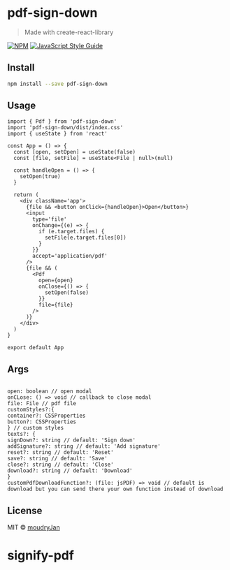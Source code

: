 # pdf-sign-down

> Made with create-react-library

[![NPM](https://img.shields.io/npm/v/pdf-sign-down.svg)](https://www.npmjs.com/package/pdf-sign-down) [![JavaScript Style Guide](https://img.shields.io/badge/code_style-standard-brightgreen.svg)](https://standardjs.com)

## Install

```bash
npm install --save pdf-sign-down
```

## Usage

```tsx
import { Pdf } from 'pdf-sign-down'
import 'pdf-sign-down/dist/index.css'
import { useState } from 'react'

const App = () => {
  const [open, setOpen] = useState(false)
  const [file, setFile] = useState<File | null>(null)

  const handleOpen = () => {
    setOpen(true)
  }

  return (
    <div className='app'>
      {file && <button onClick={handleOpen}>Open</button>}
      <input
        type='file'
        onChange={(e) => {
          if (e.target.files) {
            setFile(e.target.files[0])
          }
        }}
        accept='application/pdf'
      />
      {file && (
        <Pdf
          open={open}
          onClose={() => {
            setOpen(false)
          }}
          file={file}
        />
      )}
    </div>
  )
}

export default App
```

## Args

```tsx

open: boolean // open modal
onCLose: () => void // callback to close modal
file: File // pdf file
customStyles?:{
container?: CSSProperties
button?: CSSProperties
} // custom styles
texts?: {
signDown?: string // default: 'Sign down'
addSignature?: string // default: 'Add signature'
reset?: string // default: 'Reset'
save?: string // default: 'Save'
close?: string // default: 'Close'
download?: string // default: 'Download'
}
customPdfDownloadFunction?: (file: jsPDF) => void // default is download but you can send there your own function instead of download

```

## License

MIT © [moudryJan](https://github.com/moudryJan)
# signify-pdf
